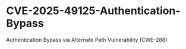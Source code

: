 # CVE-2025-49125-Authentication-Bypass
Authentication Bypass via Alternate Path Vulnerability (CWE-288)
